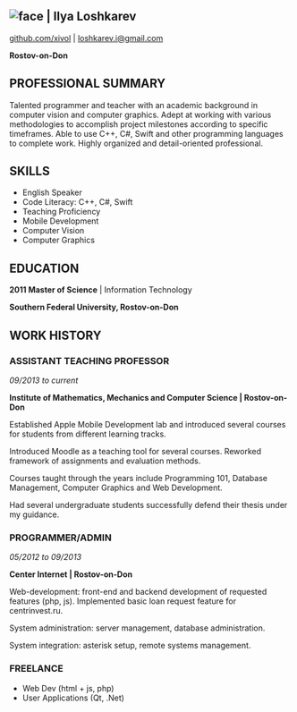 ## ![face](https://avatars3.githubusercontent.com/u/5675625?s=460&s=100&v=4) | Ilya Loshkarev
[github.com/xivol](http://github.com/xivol) \| [loshkarev.i@gmail.com](mailto:loshkarev.i@gmail.com)

__Rostov-on-Don__

## PROFESSIONAL SUMMARY
Talented programmer and teacher with an academic background in computer vision and computer graphics. Adept at working with various methodologies to accomplish project milestones according to specific timeframes. 
Able to use C++, C#, Swift and other programming languages to complete work. Highly organized and detail-oriented professional.

## SKILLS
* English Speaker
* Code Literacy: C++, C#, Swift
* Teaching Proficiency
* Mobile Development
* Computer Vision
* Computer Graphics

## EDUCATION
__2011 Master of Science__ \| Information Technology

__Southern Federal University, Rostov-on-Don__

## WORK HISTORY
### ASSISTANT TEACHING PROFESSOR
_09/2013 to current_

__Institute of Mathematics, Mechanics and Computer Science \| Rostov-on-Don__

Established Apple Mobile Development lab and introduced several courses for students from different learning tracks.

Introduced Moodle as a teaching tool for several courses. Reworked framework of assignments and evaluation methods.

Courses taught through the years include Programming 101, Database Management, Computer Graphics and Web Development.

Had several undergraduate students successfully defend their thesis under my guidance.

### PROGRAMMER/ADMIN
_05/2012 to 09/2013_

__Center Internet \| Rostov-on-Don__

Web-development: front-end and backend development of requested features (php, js). Implemented basic loan request feature for centrinvest.ru.

System administration: server management, database administration.

System integration: asterisk setup, remote systems management.

### FREELANCE
* Web Dev (html + js, php)
* User Applications (Qt, .Net)
